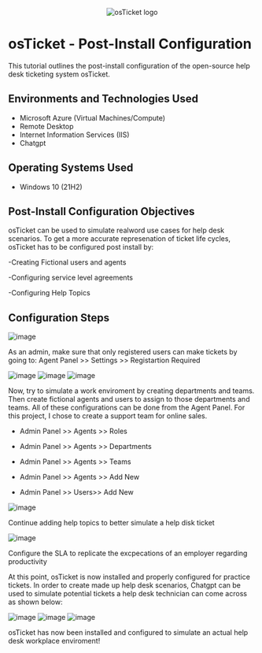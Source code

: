 <p align="center">
<img src="https://i.imgur.com/Clzj7Xs.png" alt="osTicket logo"/>
</p>

<h1>osTicket - Post-Install Configuration</h1>
This tutorial outlines the post-install configuration of the open-source help desk ticketing system osTicket.<br />

<h2>Environments and Technologies Used</h2>

- Microsoft Azure (Virtual Machines/Compute)
- Remote Desktop
- Internet Information Services (IIS)
- Chatgpt

<h2>Operating Systems Used </h2>

- Windows 10</b> (21H2)

<h2>Post-Install Configuration Objectives</h2>
<p>
osTicket can be used to simulate realword use cases for help desk scenarios. To get a more accurate represenation of ticket life cycles, osTicket has to be configured post install by:
</p>
<p>-Creating Fictional users and agents

  -Configuring service level agreements

-Configuring Help Topics</p>

<h2>Configuration Steps</h2>

![image](https://github.com/user-attachments/assets/054d8502-39e8-456b-9d36-34de45af9684)
<p>
As an admin, make sure that only registered users can make tickets by going to: Agent Panel >> Settings >> Registartion Required
</p>

![image](https://github.com/user-attachments/assets/16dec255-83ce-4a0c-8900-d5f851930a4d)
![image](https://github.com/user-attachments/assets/bc4ed5a7-e91d-46a3-8e75-e15ae854ccf4)
![image](https://github.com/user-attachments/assets/d5a95294-2eb4-46fa-82f5-1b81899635f2)
<p>
Now, try to simulate a work enviroment by creating departments and teams. Then create fictional agents and users to assign to those departments and teams. All of these configurations can be done from the Agent Panel. For this project, I chose to create a support team for online sales.
</p>

- Admin Panel >> Agents >> Roles

- Admin Panel >> Agents >> Departments

- Admin Panel >> Agents >> Teams

- Admin Panel >> Agents >> Add New

- Admin Panel >> Users>> Add New

![image](https://github.com/user-attachments/assets/33f79a01-5b20-4ca6-8222-adfc71a3dc24)
<p>
Continue adding help topics to better simulate a help disk ticket
</p>

![image](https://github.com/user-attachments/assets/213b74e9-9c93-443d-94f6-3aef0d5003ea)
<p>
Configure the SLA to replicate the excpecations of an employer regarding productivity
</p>

At this point, osTicket is now installed and properly configured for practice tickets. In order to create made up help desk scenarios, Chatgpt can be used to simulate potential tickets a help desk technician can come across as shown below:

![image](https://github.com/user-attachments/assets/74c626bf-625c-416a-b161-f38fea8666a1)
![image](https://github.com/user-attachments/assets/5fcdb63c-e8b9-4228-8921-a50bafc6f27f)
![image](https://github.com/user-attachments/assets/00d0a879-b086-46be-a8c2-9ca73d28dfa2)

osTicket has now been installed and configured to simulate an actual help desk workplace enviroment!
